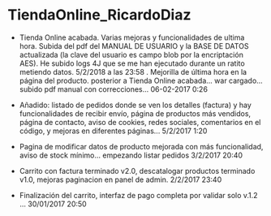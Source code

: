 # TiendaOnline_RicardoDiaz


- Tienda Online acabada. Varias mejoras y funcionalidades de ultima hora. Subida del pdf del MANUAL DE USUARIO y la BASE DE DATOS actualizada
(la clave del usuario es campo blob por la encriptación AES). He subido logs 4J que se me han ejecutado durante un ratito metiendo datos.
5/2/2018 a las 23:58 . Mejorilla de última hora en la página del producto.  posterior a Tienda Online acabada... war cargado... subido pdf manual con correcciones... 06-02-2017 0:26

- Añadido: listado de pedidos donde se ven los detalles (factura) y hay funcionalidades de recibir envío, página de productos más vendidos, página
de contacto, aviso de cookies, redes sociales, comentarios en el código, y mejoras en diferentes páginas... 5/2/2017 1:20
- Pagina de modificar datos de producto mejorada con más funcionalidad, aviso de stock mínimo... empezando listar pedidos 3/2/2017 20:40
- Carrito con factura terminado v2.0, descatalogar productos terminado v1.0, mejoras paginacion en panel de admin. 2/2/2017 23:40
- Finalización del carrito, interfaz de pago completa por validar solo v.1.2 ... 30/01/2017 20:50
